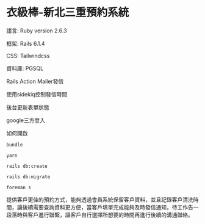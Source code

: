 # 衣級棒-新北三重預約系統

語言: Ruby version 2.6.3

框架: Rails 6.1.4

CSS: Tailwindcss

資料庫: PGSQL

Rails Action Mailer發信

使用sidekiq控制發信時間

後台更新表單狀態

google三方登入

如何開啟
```
bundle
```
```
yarn
```
```
rails db:create
```
```
rails db:migrate
```
```
foreman s
```

提供客戶更佳的預約方式，能夠透過會員系統保留客戶資料，並且記錄客戶清洗時間，讓後續需要查詢資料更方便，當客戶填單完成能夠及時發信通知，待工作告一段落時與客戶進行聯繫，讓客戶自行選擇所想要的時間再進行後續的溝通聯絡。
